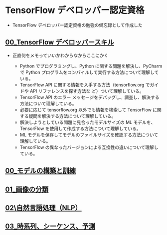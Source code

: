 # TensorFlow デベロッパー認定資格

- TensorFlow デベロッパー認定資格の勉強の備忘録として作成した

## [00_TensorFlow デベロッパースキル](00_デベロッパースキル)

- 正直何をメモっていいかわからなからここにかく

  - Python でプログラミングし、Python に関する問題を解決し、PyCharm で Python プログラムをコンパイルして実行する方法について理解している。
  - TensorFlow API に関する情報を入手する方法（tensorflow.org でガイドや API リファレンスを探す方法な
    ど）ついて理解している。
  - TensorFlow API のエラー メッセージをデバッグし、調査し、解決する方法について理解している。
  - 必要に応じて tensorflow.org 以外でも情報を検索して TensorFlow に関する疑問を解決する方法について理解している。
  - 解決しようとしている問題に見合ったモデルサイズの ML モデルを、TensorFlow を使用して作成する方法について理解している。
  - ML モデルを保存してモデルのファイルサイズを確認する方法について理解している。
  - TensorFlow の異なったバージョンによる互換性の違いについて理解している。

## [00\_モデルの構築と訓練](00_モデルの構築と訓練)

## [01\_画像の分類](02_画像の分類)

## [02\自然言語処理（NLP）](<02_自然言語処理(NLP)>)

## [03\_時系列、シーケンス、予測](03_時系列、シーケンス、予測)
